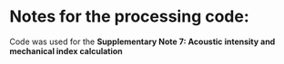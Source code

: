 # Notes for the processing code:

Code was used for the 
**Supplementary Note 7: Acoustic intensity and mechanical index calculation**
